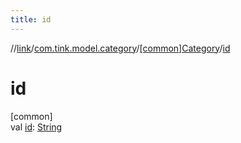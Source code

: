 ```yaml
---
title: id
---
```

//[link](../../../index.html)/[com.tink.model.category](../index.html)/[[common]Category](index.html)/[id](id.html)



# id



[common]\
val [id](id.html): [String](https://kotlinlang.org/api/latest/jvm/stdlib/kotlin/-string/index.html)




